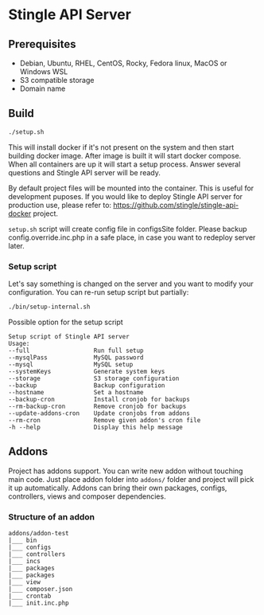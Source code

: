 # Stingle API Server

## Prerequisites
* Debian, Ubuntu, RHEL, CentOS, Rocky, Fedora linux, MacOS or Windows WSL
* S3 compatible storage
* Domain name

## Build
```bash
./setup.sh
```
This will install docker if it's not present on the system and then start building docker image. After image is built it will start docker compose. When all containers are up it will start a setup process. Answer several questions and Stingle API server will be ready.

By default project files  will be mounted into the container. This is useful for development puposes.
If you would like to deploy Stingle API server for production use, please refer to: https://github.com/stingle/stingle-api-docker project.

`setup.sh` script will create config file in configsSite folder. Please backup config.override.inc.php in a safe place, in case you want to redeploy server later.

### Setup script
Let's say something is changed on the server and you want to modify your configuration. You can re-run setup script but partially:

```bash
./bin/setup-internal.sh
```
Possible option for the setup script
```
Setup script of Stingle API server
Usage:
--full                  Run full setup
--mysqlPass             MySQL password
--mysql                 MySQL setup
--systemKeys            Generate system keys
--storage               S3 storage configuration
--backup                Backup configuration
--hostname              Set a hostname
--backup-cron           Install cronjob for backups
--rm-backup-cron        Remove cronjob for backups
--update-addons-cron    Update cronjobs from addons
--rm-cron               Remove given addon's cron file
-h --help               Display this help message
```


## Addons
Project has addons support. You can write new addon without touching main code. Just place addon folder into `addons/` folder and project will pick it up automatically. Addons can bring their own packages, configs, controllers, views and composer dependencies.

### Structure of an addon
```
addons/addon-test
|___ bin
|___ configs
|___ controllers
|___ incs
|___ packages
|___ packages
|___ view
|___ composer.json
|___ crontab
|___ init.inc.php
```